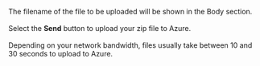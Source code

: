 The filename of the file to be uploaded will be shown in the Body section.<br>
<br>
Select the **Send** button to upload your zip file to Azure.<br>
<br>
Depending on your network bandwidth, files usually take between 10 and 30 seconds to upload to Azure.